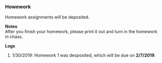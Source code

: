 ### Howework
Homework assignments will be deposited.

**Notes**  
After you finish your homework, please print it out and turn in the homework in chass.

**Logs**  
1. 1/30/2019: Homework 1 was desposited, which will be due on **2/7/2019**.

